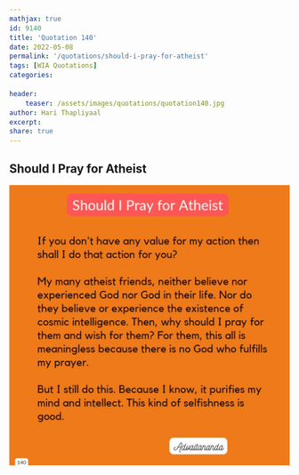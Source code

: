 ```yaml
---
mathjax: true
id: 9140
title: 'Quotation 140'
date: 2022-05-08
permalink: '/quotations/should-i-pray-for-atheist'
tags: [WIA Quotations] 
categories: 

header:
    teaser: /assets/images/quotations/quotation140.jpg
author: Hari Thapliyaal 
excerpt:
share: true 
---
```


## Should I Pray for Atheist

![Should I Pray for Atheist](/assets/images/quotations/quotation140.jpg)
